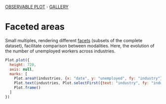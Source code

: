 <div style="color: grey; font: 13px/25.5px var(--sans-serif); text-transform: uppercase;"><h1 style="display: none;">Plot: Faceted areas</h1><a href="/plot">Observable Plot</a> › <a href="/@observablehq/plot-gallery">Gallery</a></div>

# Faceted areas

Small multiples, rendering different [facets](https://observablehq.com/plot/features/facets) (subsets of the complete dataset), facilitate comparison between modalities. Here, the evolution of the number of unemployed workers across industries.

```js echo
Plot.plot({
  height: 720,
  axis: null,
  marks: [
    Plot.areaY(industries, {x: "date", y: "unemployed", fy: "industry"}),
    Plot.text(industries, Plot.selectFirst({text: "industry", fy: "industry", frameAnchor: "top-left", dx: 6, dy: 6})),
    Plot.frame()
  ]
})
```
